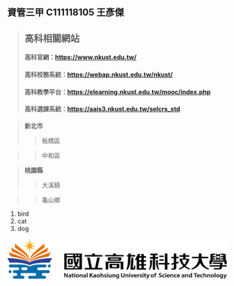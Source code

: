 ## 資管三甲 C111118105 王彥傑
>## 高科相關網站
>#### 高科官網：<https://www.nkust.edu.tw/>
>#### 高科校務系統：<https://webap.nkust.edu.tw/nkust/>
>#### 高科教學平台：<https://elearning.nkust.edu.tw/mooc/index.php>
>#### 高科選課系統：<https://aais3.nkust.edu.tw/selcrs_std>

>**新北市**
>>板橋區

>>中和區

>**桃園縣**
>>大溪鎮

>>龜山鄉

1. bird
2. cat
3. dog

![NKUST](高科.png "國立高雄科技大學")
